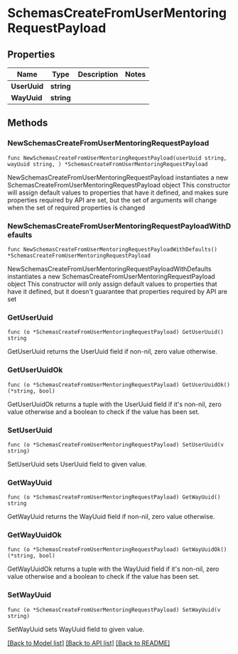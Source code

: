 # SchemasCreateFromUserMentoringRequestPayload

## Properties

Name | Type | Description | Notes
------------ | ------------- | ------------- | -------------
**UserUuid** | **string** |  | 
**WayUuid** | **string** |  | 

## Methods

### NewSchemasCreateFromUserMentoringRequestPayload

`func NewSchemasCreateFromUserMentoringRequestPayload(userUuid string, wayUuid string, ) *SchemasCreateFromUserMentoringRequestPayload`

NewSchemasCreateFromUserMentoringRequestPayload instantiates a new SchemasCreateFromUserMentoringRequestPayload object
This constructor will assign default values to properties that have it defined,
and makes sure properties required by API are set, but the set of arguments
will change when the set of required properties is changed

### NewSchemasCreateFromUserMentoringRequestPayloadWithDefaults

`func NewSchemasCreateFromUserMentoringRequestPayloadWithDefaults() *SchemasCreateFromUserMentoringRequestPayload`

NewSchemasCreateFromUserMentoringRequestPayloadWithDefaults instantiates a new SchemasCreateFromUserMentoringRequestPayload object
This constructor will only assign default values to properties that have it defined,
but it doesn't guarantee that properties required by API are set

### GetUserUuid

`func (o *SchemasCreateFromUserMentoringRequestPayload) GetUserUuid() string`

GetUserUuid returns the UserUuid field if non-nil, zero value otherwise.

### GetUserUuidOk

`func (o *SchemasCreateFromUserMentoringRequestPayload) GetUserUuidOk() (*string, bool)`

GetUserUuidOk returns a tuple with the UserUuid field if it's non-nil, zero value otherwise
and a boolean to check if the value has been set.

### SetUserUuid

`func (o *SchemasCreateFromUserMentoringRequestPayload) SetUserUuid(v string)`

SetUserUuid sets UserUuid field to given value.


### GetWayUuid

`func (o *SchemasCreateFromUserMentoringRequestPayload) GetWayUuid() string`

GetWayUuid returns the WayUuid field if non-nil, zero value otherwise.

### GetWayUuidOk

`func (o *SchemasCreateFromUserMentoringRequestPayload) GetWayUuidOk() (*string, bool)`

GetWayUuidOk returns a tuple with the WayUuid field if it's non-nil, zero value otherwise
and a boolean to check if the value has been set.

### SetWayUuid

`func (o *SchemasCreateFromUserMentoringRequestPayload) SetWayUuid(v string)`

SetWayUuid sets WayUuid field to given value.



[[Back to Model list]](../README.md#documentation-for-models) [[Back to API list]](../README.md#documentation-for-api-endpoints) [[Back to README]](../README.md)


